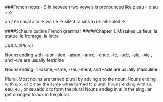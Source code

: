 
###French notes:-
S in between two vowels is pronounced like z
eau = o 
au = o 

an / en  nasal a
oi -> wa
ille -> silent
raisins a+i-> aih
soleil -> 

####Schaum outline French grammar
#####Chapter 1.
Mistakes
La fleur, la statue, le fromage, la lettre

######Plural

Nouns ending with –sion –tion, -aison, -ance, -ence, -té, -ude, -ale, -ole , and –ure are usually feminine

Nouns ending in –asme, -isme, -eau,-ment, and –acle are usually masculine.

Plural.
Most nouns are turned plural by adding s to the noun.
Nouns ending with s, x, or z stay the same when turned to plural.
Nouns ending with au, eau, eu , or œu add x to form the plural
Nouns ending in al in the singular get changed to aux in the plural

